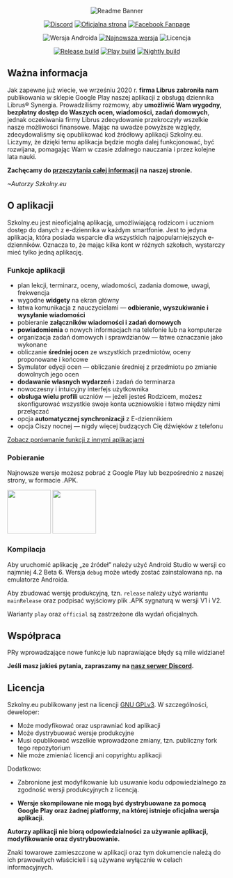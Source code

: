 <div align="center">

![Readme Banner](.github/readme-banner.png)

[![Discord](https://img.shields.io/discord/619178050562686988?color=%237289DA&logo=discord&logoColor=white&style=for-the-badge)](https://szkolny.eu/discord)
[![Oficjalna strona](https://img.shields.io/badge/-website-orange?style=for-the-badge&logo=internet-explorer&logoColor=white)](https://szkolny.eu/)
[![Facebook Fanpage](https://img.shields.io/badge/-facebook-blue?style=for-the-badge&logo=facebook&logoColor=white)](https://szkolny.eu/facebook)

![Wersja Androida](https://img.shields.io/badge/android-4.1%2B-orange?style=for-the-badge&logo=android)
[![Najnowsza wersja](https://img.shields.io/github/v/release/szkolny-eu/szkolny-android?color=%2344CC11&include_prereleases&logo=github&logoColor=white&style=for-the-badge)](https://github.com/szkolny-eu/szkolny-android/releases/latest)
![Licencja](https://img.shields.io/github/license/szkolny-eu/szkolny-android?color=blue&logo=github&logoColor=white&style=for-the-badge)

[![Release build](https://img.shields.io/github/workflow/status/szkolny-eu/szkolny-android/Release%20build%20-%20official?label=Release&logo=github-actions&logoColor=white&style=for-the-badge)](https://github.com/szkolny-eu/szkolny-android/actions/workflows/build-release-apk.yml)
[![Play build](https://img.shields.io/github/workflow/status/szkolny-eu/szkolny-android/Release%20build%20-%20Google%20Play%20%5BAAB%5D?label=Play&logo=google-play&logoColor=white&style=for-the-badge)](https://github.com/szkolny-eu/szkolny-android/actions/workflows/build-release-aab-play.yml)
[![Nightly build](https://img.shields.io/github/workflow/status/szkolny-eu/szkolny-android/Nightly%20build?label=Nightly&logo=github-actions&logoColor=white&style=for-the-badge)](https://github.com/szkolny-eu/szkolny-android/actions/workflows/build-nightly-apk.yml)

</div>

## Ważna informacja

Jak zapewne już wiecie, we wrześniu 2020 r. **firma Librus zabroniła nam** publikowania w sklepie Google Play naszej aplikacji z obsługą dziennika Librus&reg; Synergia. Prowadziliśmy rozmowy, aby **umożliwić Wam wygodny, bezpłatny dostęp do Waszych ocen, wiadomości, zadań domowych**, jednak oczekiwania firmy Librus zdecydowanie przekroczyły wszelkie nasze możliwości finansowe. Mając na uwadze powyższe względy, zdecydowaliśmy się opublikować kod źródłowy aplikacji Szkolny.eu. Liczymy, że dzięki temu aplikacja będzie mogła dalej funkcjonować, być rozwijana, pomagając Wam w czasie zdalnego nauczania i przez kolejne lata nauki.

__Zachęcamy do [przeczytania całej informacji](https://szkolny.eu/informacja) na naszej stronie.__

*~Autorzy Szkolny.eu*

## O aplikacji

Szkolny.eu jest nieoficjalną aplikacją, umożliwiającą rodzicom i uczniom dostęp do danych z e-dziennika w każdym smartfonie. Jest to jedyna aplikacja, która posiada wsparcie dla wszystkich najpopularniejszych e-dzienników. Oznacza to, że mając kilka kont w różnych szkołach, wystarczy mieć tylko jedną aplikację.

### Funkcje aplikacji

- plan lekcji, terminarz, oceny, wiadomości, zadania domowe, uwagi, frekwencja
- wygodne **widgety** na ekran główny
- łatwa komunikacja z nauczycielami — **odbieranie, wyszukiwanie i wysyłanie wiadomości**
- pobieranie **załączników wiadomości i zadań domowych**
- **powiadomienia** o nowych informacjach na telefonie lub na komputerze
- organizacja zadań domowych i sprawdzianów — łatwe oznaczanie jako wykonane
- obliczanie **średniej ocen** ze wszystkich przedmiotów, oceny proponowane i końcowe
- Symulator edycji ocen — obliczanie średniej z przedmiotu po zmianie dowolnych jego ocen
- **dodawanie własnych wydarzeń** i zadań do terminarza
- nowoczesny i intuicyjny interfejs użytkownika
- **obsługa wielu profili** uczniów — jeżeli jesteś Rodzicem, możesz skonfigurować wszystkie swoje konta uczniowskie i łatwo między nimi przełączać
- opcja **automatycznej synchronizacji** z E-dziennikiem
- opcja Ciszy nocnej — nigdy więcej budzących Cię dźwięków z telefonu

[Zobacz porównanie funkcji z innymi aplikacjami](https://szkolny.eu/funkcje)

### Pobieranie

Najnowsze wersje możesz pobrać z Google Play lub bezpośrednio z naszej strony, w formacie .APK.

[<img src=".github/google-play-badge.png" height="100px">](https://szkolny.eu/pobierz/android)
[<img src=".github/apk-badge.png" height="100px">](https://szkolny.eu/pobierz)

### Kompilacja

Aby uruchomić aplikację „ze źródeł” należy użyć Android Studio w wersji co najmniej 4.2 Beta 6. Wersja `debug` może wtedy zostać zainstalowana np. na emulatorze Androida.

Aby zbudować wersję produkcyjną, tzn. `release` należy użyć wariantu `mainRelease` oraz podpisać wyjściowy plik .APK sygnaturą w wersji V1 i V2.

Warianty `play` oraz `official` są zastrzeżone dla wydań oficjalnych.

## Współpraca

PRy wprowadzające nowe funkcje lub naprawiające błędy są mile widziane!

__Jeśli masz jakieś pytania, zapraszamy na [nasz serwer Discord](https://szkolny.eu/discord).__

## Licencja

Szkolny.eu publikowany jest na licencji [GNU GPLv3](LICENSE). W szczególności, deweloper:
- Może modyfikować oraz usprawniać kod aplikacji
- Może dystrybuować wersje produkcyjne
- Musi opublikować wszelkie wprowadzone zmiany, tzn. publiczny fork tego repozytorium
- Nie może zmieniać licencji ani copyrightu aplikacji

Dodatkowo:
- Zabronione jest modyfikowanie lub usuwanie kodu odpowiedzialnego za zgodność wersji produkcyjnych z licencją.

- **Wersje skompilowane nie mogą być dystrybuowane za pomocą Google Play oraz żadnej platformy, na której istnieje oficjalna wersja aplikacji**.

**Autorzy aplikacji nie biorą odpowiedzialności za używanie aplikacji, modyfikowanie oraz dystrybuowanie.**

Znaki towarowe zamieszczone w aplikacji oraz tym dokumencie należą do ich prawowitych właścicieli i są używane wyłącznie w celach informacyjnych.
